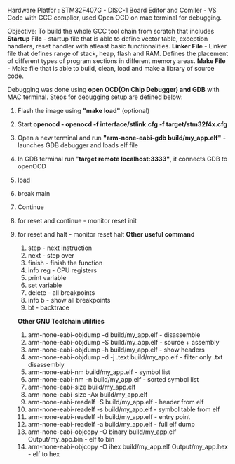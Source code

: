 Hardware Platfor : STM32F407G - DISC-1 Board
Editor and Comiler - VS Code with GCC complier, used Open OCD on mac terminal for debugging.

Objective: To build the whole GCC tool chain from scratch that includes
**Startup File** - startup file that is able to define vector table, exception handlers, reset handler with atleast basic functionalities.
**Linker File** - Linker file that defines range of stack, heap, flash and RAM. Defines the placement of different types of program sections in different memory areas.
**Make File** - Make file that is able to build, clean, load and make a library of source code.

Debugging was done using **open OCD(On Chip Debugger) and GDB** with MAC terminal. Steps for debugging setup are defined below:
1. Flash the image using **"make load"** (optional)
2. Start **openocd - openocd -f interface/stlink.cfg -f target/stm32f4x.cfg**
3. Open a new terminal and run **"arm-none-eabi-gdb build/my_app.elf"** - launches GDB debugger and loads elf file
4. In GDB terminal run "**target remote localhost:3333"**, it connects GDB to openOCD
5. load
6. break main
7. Continue
8. for reset and continue - monitor reset init
9. for reset and halt - monitor reset halt
    **Other useful command**
   1. step - next instruction
   2. next - step over
   3. finish - finish the function
   4. info reg - CPU registers
   5. print variable
   6. set variable
   7. delete - all breakpoints
   8. info b - show all breakpoints
   10. bt - backtrace
  
   **Other GNU Toolchain utilities**
   1. arm-none-eabi-objdump -d build/my_app.elf - disassemble
   2. arm-none-eabi-objdump -S build/my_app.elf - source + assembly
   3. arm-none-eabi-objdump -h build/my_app.elf - show headers
   4. arm-none-eabi-objdump -d -j .text build/my_app.elf - filter only .txt disassembly
   5. arm-none-eabi-nm build/my_app.elf - symbol list
   6. arm-none-eabi-nm -n build/my_app.elf - sorted symbol list
   7. arm-none-eabi-size build/my_app.elf
   8. arm-none-eabi-size -Ax build/my_app.elf
   9. arm-none-eabi-readelf -S build/my_app.elf - header from elf
   10. arm-none-eabi-readelf -s build/my_app.elf - symbol table from elf
   11. arm-none-eabi-readelf -h build/my_app.elf - entry point
   12. arm-none-eabi-readelf -a build/my_app.elf - full elf dump
   13. arm-none-eabi-objcopy -O binary build/my_app.elf Output/my_app.bin - elf to bin
   14. arm-none-eabi-objcopy -O ihex build/my_app.elf Output/my_app.hex - elf to hex

